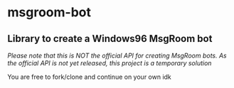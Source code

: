 # msgroom-bot
Library to create a Windows96 MsgRoom bot
---
*Please note that this is NOT the official API for creating MsgRoom bots. As the official API is not yet released, this project is a temporary solution*

You are free to fork/clone and continue on your own idk
